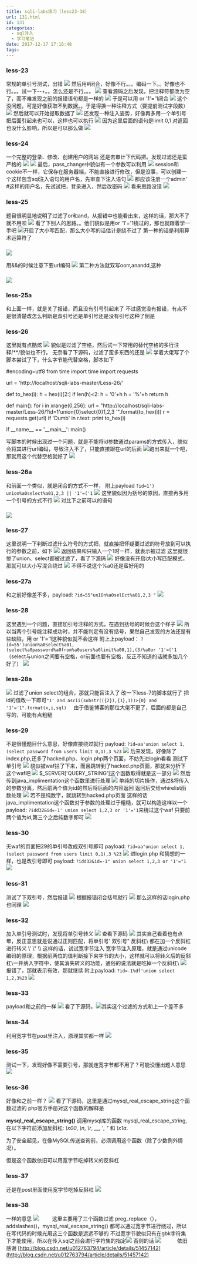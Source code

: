 ```yaml
---
title: sqli-labs练习（less23-38）
url: 131.html
id: 131
categories:
  - sql注入
  - 学习笔记
date: 2017-12-17 17:16:48
tags:
---
```


### less-23

常规的单引号测试，出错 ![](http://www.kingkk.com/wp-content/uploads/2017/12/12c4c1430998a89b64074988c09851fe.png) 然后用#闭合，好像不行。。。编码一下。。好像也不行。。。试一下--+。。怎么还是不行。。。 ![](http://www.kingkk.com/wp-content/uploads/2017/12/21fae53becf20d4641ff9c9aea9a97b0.png) 查看源码之后发现，把注释符都改为空了，而不难发现之前的报错语句都是一样的 ![](http://www.kingkk.com/wp-content/uploads/2017/12/0867143cf0bc40ff04b228806fec6844.png) 于是可以用 or '1'='1闭合 ![](http://www.kingkk.com/wp-content/uploads/2017/12/5bff698b90434565d5fd5f665806b6b4.png) 这个没问题，可是好像获取不到数据。。于是得换一种注释方式（要提前测试字段数） ![](http://www.kingkk.com/wp-content/uploads/2017/12/2544862e6c33d041b37e6695d04cd1be.png) 然后就可以开始提取数据了 ![](http://www.kingkk.com/wp-content/uploads/2017/12/3c72e7aabb25fca70d03c7aedd7472e1.png) 还发现一种注入姿势，好像再多用一个单引号把后面引起来也可以，这样也可以执行 ![](http://www.kingkk.com/wp-content/uploads/2017/12/7687d6f9427c3123f81a01e89cef3342.png) 因为这里后面的语句是limit 0,1 对返回也没什么影响，所以是可以那么做 ![](http://www.kingkk.com/wp-content/uploads/2017/12/babf93d225499f934cfa739cc0e5564d.png)    

### less-24

一个完整的登录、修改、创建用户的网站 还是去审计下代码把。发现过滤还是蛮严格的 ![](http://www.kingkk.com/wp-content/uploads/2017/12/6169ddca1950849227be196c99d3e6bf.png) ![](http://www.kingkk.com/wp-content/uploads/2017/12/d9121aea61808219c5ad1a60b2547aac.png) 最后，pass_change中貌似有一个参数可以利用 ![](http://www.kingkk.com/wp-content/uploads/2017/12/48999e59429a52345ab4989756079135.png) session和cookie不一样，它保存在服务器端，不能直接进行修改，但是没事，可以创建一个这样包含sql注入语句的用户名，先审查下注入语句 ![](http://www.kingkk.com/wp-content/uploads/2017/12/1c05714c2869927cbc0569d150a37ca8.png) 那应该注册一个admin' #这样的用户名，先试试把，登录进入，然后改密码 ![](http://www.kingkk.com/wp-content/uploads/2017/12/be6ecddadab9b0edfcc41aabd6ff1c22.png) 看来思路没错 ![](http://www.kingkk.com/wp-content/uploads/2017/12/4da68fece45b5de116185c8f27b2da80.png)    

### less-25

题目很明显地说明了过滤了or和and，从报错中也能看出来，这样的话，那大不了就不用呗 ![](http://www.kingkk.com/wp-content/uploads/2017/12/f838726354a239642c882b16b8cd42a1.png) 看了下别人的思路。。他们貌似是用or '1'='1绕过的，那也就跟着学一手吧 ![](http://www.kingkk.com/wp-content/uploads/2017/12/63fb028e1525600992c4acf81f4ea20f.png)开启了大小写匹配，那么大小写的话估计是绕不过了 第一种的话是利用算术运算符了

### ![](http://www.kingkk.com/wp-content/uploads/2017/12/c276605d65c79baa2f22df7e12045512.png)

用&&的时候注意下要url编码 ![](http://www.kingkk.com/wp-content/uploads/2017/12/077e1317fe393a44e095bb396dcd93e3.png) 第二种方法就双写oorr,anandd,这种

### ![](http://www.kingkk.com/wp-content/uploads/2017/12/507aaee4ee51e902be3a06a3c5cf844b.png)

### less-25a

和上面一样，就是关了报错，而且没有引号引起来了 不过感觉没有报错，有点不是很清楚改怎么判断是双引号还是单引号还是没有引号这种了倒是      

### less-26

这里就有点酷炫 ![](http://www.kingkk.com/wp-content/uploads/2017/12/7f9475981636fd911b420b046bbe40e2.png) 貌似是过滤了空格，然后试一下常用的替代空格的多行注释/**/貌似也不行。 无奈看了下源码，过滤了蛮多东西的还是 ![](http://www.kingkk.com/wp-content/uploads/2017/12/b7cb0f743394db72a96272a065252f0d.png) 学着大佬写了个脚本尝试了下，什么字节能代替空格，脚本如下

#encoding=utf8
from time import time
import requests 

url = 'http://localhost/sqli-labs-master/Less-26/'

def to_hex(i):
	h = hex(i)\[2:\]
	if len(h)<2:
		h = '0'+h
	h = '%'+h
	return h

def main():
	for i in xrange(0,256):
		url = "http://localhost/sqli-labs-master/Less-26/?id=1'union{0}select{0}1,2,3 '".format(to_hex(i))
		r = requests.get(url)
		if 'Dumb' in r.text:
			print to_hex(i)


if \_\_name\_\_ == '\_\_main\_\_':
	main()

写脚本的时候出现过一个问题，就是不能将id参数通过params的方式传入，貌似会将其进行url编码，导致注入不了，只能直接跟在url的后面 ![](http://www.kingkk.com/wp-content/uploads/2017/12/4f29902ae75ee89de1486602b61f471a.png)跑出来就一个吧，那就用这个代替空格就好了 ![](http://www.kingkk.com/wp-content/uploads/2017/12/00efc8a6db36b1e026225a96c7aa8e6e.png)    

### less-26a

和前面一个类似，就是闭合的方式不一样， 附上payload `?id=1') union%a0select%a01,2,3 || '1'=('1` ![](http://www.kingkk.com/wp-content/uploads/2017/12/92d83288f8df63154f597f5c5bd7be78.png) 这里貌似因为括号的原因，直接再多用一个引号的方式不行 ![](http://www.kingkk.com/wp-content/uploads/2017/12/8eb86cd7358162ca1136bcb8121fbbc0.png) 对比下之前可以的语句

### ![](http://www.kingkk.com/wp-content/uploads/2017/12/0cbdbd8a4ec7447ed33fad0f02b256b5.png)

### less-27

这里说明一下判断过滤什么符号的方式把，就直接把怀疑要过滤的符号放到可以执行的参数之前，如下 ![](http://www.kingkk.com/wp-content/uploads/2017/12/1353a539ea7a30f59e067b193de197b8.png) 返回结果和只输入一个1时一样，就表示被过滤 这里就很惨了union、select都被过滤了，看了下源码 ![](http://www.kingkk.com/wp-content/uploads/2017/12/1725920e2cd1710912df6b3c190052f3.png) 好像没有开启i大小写匹配模式，那就可以大小写混合绕过 ![](http://www.kingkk.com/wp-content/uploads/2017/12/490c6b743dbc9ec43b5b288e60edaea6.png) 不得不说这个%a0还是蛮好用的    

### less-27a

和之前好像差不多，payload: `?id=55"unIOn%a0selEct%a01,2,3 "` ![](http://www.kingkk.com/wp-content/uploads/2017/12/4d0b164dd8c61dfda171f598047359f5.png)    

### less-28

这里遇到一个问题，直接加引号注释的方式，在遇到括号的时候会这个样子 ![](http://www.kingkk.com/wp-content/uploads/2017/12/8cc76416670201996bce0d1ff6085e7a.png) 所以当两个引号能注释成功时，并不能判定有没有括号，果然自己发现的方法还是有些缺陷，用 or '1'='1这种貌似就不会这样 附上上payload： `?id=55')union%a0select%a01,(select%a0password%a0from%a0users%a0limit%a00,1),(3)%a0or '1'=('1` （select与union之间要有空格，or前面也要有空格，反正不知道的话就多加几个好了） ![](http://www.kingkk.com/wp-content/uploads/2017/12/749cd04a0755a94cf039859e3e91c7d1.png)    

### less-28a

![](http://www.kingkk.com/wp-content/uploads/2017/12/e604629a1a75d301d6ae0f7851500648.png) 过滤了union select的组合，那就只能盲注入了 改一下less-7的脚本就行了 把id的值改一下即可`"1' and ascii(substr(({2}),{1},1))>{0} and '1'='1".format(x,i,sql)`     由于借鉴博客的那位大佬不更了，后面的都是自己写的，可能有点粗糙

### less-29

不是很懂题目什么意思，好像直接绕过就行 payload: `?id=aa'union select 1,(select password from users limit 0,1),3 %23` ![](http://www.kingkk.com/wp-content/uploads/2017/12/afb9090a2593656b20dab27ed89374f9.png) 后来发现，好像除了index.php,还多了hacked.php、login.php两个页面，不妨先进login看看 测试下单引号 ![](http://www.kingkk.com/wp-content/uploads/2017/12/643a5d18639f4357b1dc82a333431e5a.png) 貌似被waf拦了下来，而且跳转到了hacked.php页面，那就来分析下这个waf吧 ![](http://www.kingkk.com/wp-content/uploads/2017/12/a09978287493a4cfd1b14a56073fab25.png) $\_SERVER\['QUERY\_STRING'\]这个函数取得就是这一部分 ![](http://www.kingkk.com/wp-content/uploads/2017/12/fa1608d7d6befc2ed555b107e2fc65e3.png) 然后传到java_implimentation这个函数里进行处理 ![](http://www.kingkk.com/wp-content/uploads/2017/12/56635b3ac8752b52b65286fda1026be5.png) 单纯的切片操作，通过&将传入的参数分离，然后前两个值为id的然后将后面的内容返回 返回后交给whirelist函数处理 ![](http://www.kingkk.com/wp-content/uploads/2017/12/40fd24380ef6508f5d60beee47d89a0d.png) 若不是纯数字，就跳转到hacked.php页面 这样的话java_implimentation这个函数对于参数的处理过于粗糙，就可以构造这样以一个payload: `?idd32&id=-1' union select 1,2,3 or '1'='1`来绕过这个waf 只要前两个值为id,第三个之后纯数字即可 ![](http://www.kingkk.com/wp-content/uploads/2017/12/81ef4f4cdb98f8f85b3eb11ae7298623.png)    

### less-30

无waf的页面把29的单引号改成双引号即可 payload: `?id=aa"union select 1,(select password from users limit 0,1),3 %23` ![](http://www.kingkk.com/wp-content/uploads/2017/12/67312c3352f2a95e28f0aeefaf3f97b2.png) 进login.php 和猜想的一样，也是改引号即可 payload: `?idd32&id=-1" union select 1,2,3 or '1'="1` ![](http://www.kingkk.com/wp-content/uploads/2017/12/eb921b6df7e5539f914f9170393db14d.png)  

### less-31

测试了下双引号，然后报错 ![](http://www.kingkk.com/wp-content/uploads/2017/12/5db6e83f77dab0a1129933b8c6873b7f.png) 根据报错闭合括号就行 ![](http://www.kingkk.com/wp-content/uploads/2017/12/394a123dc8843bd0294041e080dfe794.png) 那么这样的话login.php也同理 ![](http://www.kingkk.com/wp-content/uploads/2017/12/71222bff781c717c94abcb3bf1ce48e7.png)      

### less-32

加入单引号测试时，发现将单引号转义 ![](http://www.kingkk.com/wp-content/uploads/2017/12/f6ba3381e5ae8daace6a228b6e0425b4.png) 查看下源码 ![](http://www.kingkk.com/wp-content/uploads/2017/12/748d59221fd7e48a8e49a11a8bbd2cd9.png) 其实自己看着也有点晕，反正意思就是说通过正则匹配，将单引号' 双引号" 反斜杠\ 都在加一个反斜杠进行转义 \\' \\" \\\ 这样的话，试试宽字节注入 宽字节注入原理，就是通过unicode编码的原理，根据前两位的值判断接下来字节的大小，这样就可以将转义后的反斜杠\\一并纳入字符中，使其消失转义的功能，通俗的说法就是吃掉一个反斜杠\ ![](http://www.kingkk.com/wp-content/uploads/2017/12/3301442d6eb0cada489ffc54b5d55083.png) 报错了，那就表示有效，那就继续 附上payload: `?id=-1%df'union select 1,2,3%23` ![](http://www.kingkk.com/wp-content/uploads/2017/12/e02dbb03a931237abac88bca06de25fc.png)    

### less-33

payload和之前的一样 ![](http://www.kingkk.com/wp-content/uploads/2017/12/23fb5a3f98092dda8d2f581f50c08d86.png) 看了下源码，![](http://www.kingkk.com/wp-content/uploads/2017/12/f18e433fb558c570a24f4ea48a8d87c3.png)其实这个过滤的方式和上一个差不多  

### less-34

利用宽字节在post里注入，原理其实都一样 [![](http://www.kingkk.com/wp-content/uploads/2017/12/94c97f7509f5e8d62d68acb957af4817.png)](http://blog.csdn.net/u012763794/article/details/51457142)    

### less-35

测试一下，发现好像不需要引号，那就连宽字节都不用了？可能没懂出题人意思 ![](http://www.kingkk.com/wp-content/uploads/2017/12/275ac365bb17e1637ca38b03246bc12d.png)    

### less-36

好像和之前一样？ ![](http://www.kingkk.com/wp-content/uploads/2017/12/1d2721f5115de2cd69b09fb0f10d19b7.png) 看了下源码，这里是通过mysql\_real\_escape_string这个函数过滤的 php官方手册对这个函数的解释是

**mysql\_real\_escape_string()** 调用mysql库的函数 mysql\_real\_escape_string, 在以下字符前添加反斜杠: _\\x00_, _\\n_, _\\r_, _\_, _'_, _"_ 和 _\\x1a_.

为了安全起见，在像MySQL传送查询前，必须调用这个函数（除了少数例外情况）。

但是这个函数依旧可以用宽字节吃掉转义的反斜杠    

### less-37

还是在post里面使用宽字节吃掉反斜杠 ![](http://www.kingkk.com/wp-content/uploads/2017/12/d14cbc108854ee4eae7a41e26527881a.png)      

### less-38

一样的意思 ![](http://www.kingkk.com/wp-content/uploads/2017/12/4731f0000686116081870f66ad17599e.png)         这里主要用了三个函数过滤 preg\_replace（），addslashes()，mysql\_real\_escape\_string() 都可以通过宽字节进行绕过，所以在写代码的时候光用这三个函数是远远不够的 不过宽字节貌似只有在gbk字符集下才能使用，所以在传入sql之前会进行字符集的指定![](http://www.kingkk.com/wp-content/uploads/2017/12/66d75caef81eb13a41c85be45f77d745.png) 否则的话 ![](http://www.kingkk.com/wp-content/uploads/2017/12/d7226981d9331e207304e4721c53b639.png)           依旧感谢 [http://blog.csdn.net/u012763794/article/details/51457142](http://blog.csdn.net/u012763794/article/details/51457142)